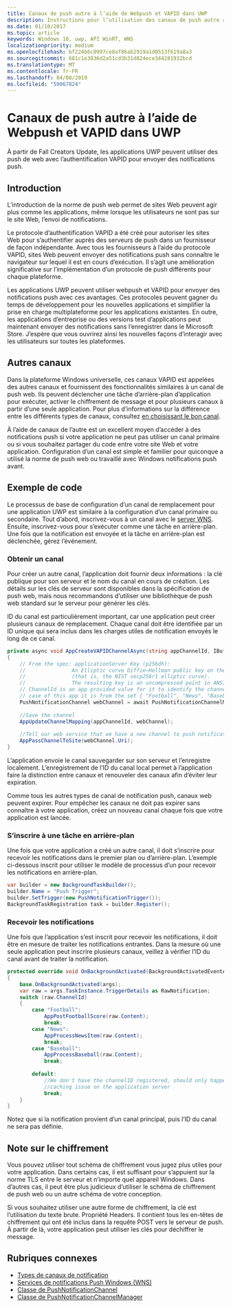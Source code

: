 ```yaml
---
title: Canaux de push autre à l’aide de Webpush et VAPID dans UWP
description: Instructions pour l’utilisation des canaux de push autre avec le protocole VAPID à partir d’une application UWP
ms.date: 01/10/2017
ms.topic: article
keywords: Windows 10, uwp, API WinRT, WNS
localizationpriority: medium
ms.openlocfilehash: bf224b6c0997ce8af86ab2919a1d0513f619a8a3
ms.sourcegitcommit: 681c1e3836d2a51cd3b31d824ece344281932bcd
ms.translationtype: MT
ms.contentlocale: fr-FR
ms.lasthandoff: 04/08/2019
ms.locfileid: "59067824"
---
```

# <a name="alternate-push-channels-using-webpush-and-vapid-in-uwp"></a>Canaux de push autre à l’aide de Webpush et VAPID dans UWP 
À partir de Fall Creators Update, les applications UWP peuvent utiliser des push de web avec l’authentification VAPID pour envoyer des notifications push.  

## <a name="introduction"></a>Introduction
L’introduction de la norme de push web permet de sites Web peuvent agir plus comme les applications, même lorsque les utilisateurs ne sont pas sur le site Web, l’envoi de notifications.

Le protocole d’authentification VAPID a été créé pour autoriser les sites Web pour s’authentifier auprès des serveurs de push dans un fournisseur de façon indépendante. Avec tous les fournisseurs à l’aide du protocole VAPID, sites Web peuvent envoyer des notifications push sans connaître le navigateur sur lequel il est en cours d’exécution. Il s’agit une amélioration significative sur l’implémentation d’un protocole de push différents pour chaque plateforme. 

Les applications UWP peuvent utiliser webpush et VAPID pour envoyer des notifications push avec ces avantages. Ces protocoles peuvent gagner du temps de développement pour les nouvelles applications et simplifier la prise en charge multiplateforme pour les applications existantes. En outre, les applications d’entreprise ou des versions test d’applications peut maintenant envoyer des notifications sans l’enregistrer dans le Microsoft Store. J’espère que vous ouvrirez ainsi les nouvelles façons d’interagir avec les utilisateurs sur toutes les plateformes.  

## <a name="alternate-channels"></a>Autres canaux 
Dans la plateforme Windows universelle, ces canaux VAPID est appelées des autres canaux et fournissent des fonctionnalités similaires à un canal de push web. Ils peuvent déclencher une tâche d’arrière-plan d’application pour exécuter, activer le chiffrement de message et pour plusieurs canaux à partir d’une seule application. Pour plus d’informations sur la différence entre les différents types de canaux, consultez [en choisissant le bon canal](channel-types.md).

À l’aide de canaux de l’autre est un excellent moyen d’accéder à des notifications push si votre application ne peut pas utiliser un canal primaire ou si vous souhaitez partager du code entre votre site Web et votre application. Configuration d’un canal est simple et familier pour quiconque a utilisé la norme de push web ou travaillé avec Windows notifications push avant.

## <a name="code-example"></a>Exemple de code

Le processus de base de configuration d’un canal de remplacement pour une application UWP est similaire à la configuration d’un canal primaire ou secondaire. Tout d’abord, inscrivez-vous à un canal avec le [server WNS](windows-push-notification-services--wns--overview.md). Ensuite, inscrivez-vous pour s’exécuter comme une tâche en arrière-plan. Une fois que la notification est envoyée et la tâche en arrière-plan est déclenchée, gérez l’événement.  

### <a name="get-a-channel"></a>Obtenir un canal 
Pour créer un autre canal, l’application doit fournir deux informations : la clé publique pour son serveur et le nom du canal en cours de création. Les détails sur les clés de serveur sont disponibles dans la spécification de push web, mais nous recommandons d’utiliser une bibliothèque de push web standard sur le serveur pour générer les clés.  

ID du canal est particulièrement important, car une application peut créer plusieurs canaux de remplacement. Chaque canal doit être identifiée par un ID unique qui sera inclus dans les charges utiles de notification envoyés le long de ce canal.  

```csharp
private async void AppCreateVAPIDChannelAsync(string appChannelId, IBuffer applicationServerKey) 
{ 
    // From the spec: applicationServer Key (p256dh):  
    //               An Elliptic curve Diffie–Hellman public key on the P-256 curve 
    //               (that is, the NIST secp256r1 elliptic curve).   
    //               The resulting key is an uncompressed point in ANSI X9.62 format             
    // ChannelId is an app provided value for it to identify the channel later.  
    // case of this app it is from the set { "Football", "News", "Baseball" } 
    PushNotificationChannel webChannel = await PushNotificationChannelManager.GetDefault().CreateRawPushNotificationChannelWithAlternateKeyForApplicationAsync(applicationServerKey, appChannelId); 
 
    //Save the channel  
    AppUpdateChannelMapping(appChannelId, webChannel); 
             
    //Tell our web service that we have a new channel to push notifications to 
    AppPassChannelToSite(webChannel.Uri); 
} 
```
L’application envoie le canal sauvegarder sur son serveur et l’enregistre localement. L’enregistrement de l’ID du canal local permet à l’application faire la distinction entre canaux et renouveler des canaux afin d’éviter leur expiration.

Comme tous les autres types de canal de notification push, canaux web peuvent expirer. Pour empêcher les canaux ne doit pas expirer sans connaître à votre application, créez un nouveau canal chaque fois que votre application est lancée.    

### <a name="register-for-a-background-task"></a>S’inscrire à une tâche en arrière-plan 

Une fois que votre application a créé un autre canal, il doit s’inscrire pour recevoir les notifications dans le premier plan ou d’arrière-plan. L’exemple ci-dessous inscrit pour utiliser le modèle de processus d’un pour recevoir les notifications en arrière-plan.  

```csharp
var builder = new BackgroundTaskBuilder(); 
builder.Name = "Push Trigger"; 
builder.SetTrigger(new PushNotificationTrigger()); 
BackgroundTaskRegistration task = builder.Register(); 
```
### <a name="receive-the-notifications"></a>Recevoir les notifications 

Une fois que l’application s’est inscrit pour recevoir les notifications, il doit être en mesure de traiter les notifications entrantes. Dans la mesure où une seule application peut inscrire plusieurs canaux, veillez à vérifier l’ID du canal avant de traiter la notification.  

```csharp
protected override void OnBackgroundActivated(BackgroundActivatedEventArgs args) 
{ 
    base.OnBackgroundActivated(args); 
    var raw = args.TaskInstance.TriggerDetails as RawNotification; 
    switch (raw.ChannelId) 
    { 
        case "Football": 
            AppPostFootballScore(raw.Content); 
            break; 
        case "News": 
            AppProcessNewsItem(raw.Content); 
            break; 
        case "Baseball": 
            AppProcessBaseball(raw.Content); 
            break; 
 
        default: 
            //We don't have the channelID registered, should only happen in the case of a 
            //caching issue on the application server 
            break; 
    }                           
} 
```

Notez que si la notification provient d’un canal principal, puis l’ID du canal ne sera pas définie.  

## <a name="note-on-encryption"></a>Note sur le chiffrement 

Vous pouvez utiliser tout schéma de chiffrement vous jugez plus utiles pour votre application. Dans certains cas, il est suffisant pour s’appuient sur la norme TLS entre le serveur et n’importe quel appareil Windows. Dans d’autres cas, il peut être plus judicieux d’utiliser le schéma de chiffrement de push web ou un autre schéma de votre conception.  

Si vous souhaitez utiliser une autre forme de chiffrement, la clé est l’utilisation du texte brute. Propriété Headers. Il contient tous les en-têtes de chiffrement qui ont été inclus dans la requête POST vers le serveur de push. À partir de là, votre application peut utiliser les clés pour déchiffrer le message.  

## <a name="related-topics"></a>Rubriques connexes
- [Types de canaux de notification](channel-types.md)
- [Services de notifications Push Windows (WNS)](windows-push-notification-services--wns--overview.md)
- [Classe de PushNotificationChannel](https://docs.microsoft.com/uwp/api/windows.networking.pushnotifications.pushnotificationchannel)
- [Classe de PushNotificationChannelManager](https://docs.microsoft.com/uwp/api/windows.networking.pushnotifications.pushnotificationchannelmanager)


